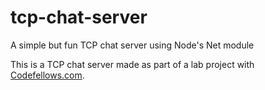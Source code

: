 # tcp-chat-server
A simple but fun TCP chat server using Node's Net module 

This is a TCP chat server made as part of a lab project with [Codefellows.com](https://www.codefellows.org/).
